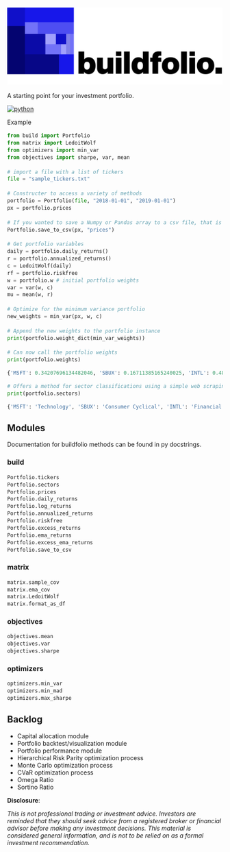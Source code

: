 ![logo-banner](https://github.com/mlcgp/buildfolio/blob/master/media/logo-banner.png)

A starting point for your investment portfolio.

<p align="left">
    <a href="https://www.python.org/">
        <img src="https://ForTheBadge.com/images/badges/made-with-python.svg"
            alt="python"></a>
</p>

Example

``` python
from build import Portfolio
from matrix import LedoitWolf
from optimizers import min_var
from objectives import sharpe, var, mean

# import a file with a list of tickers
file = "sample_tickers.txt"

# Constructer to access a variety of methods
portfolio = Portfolio(file, "2018-01-01", "2019-01-01")
px = portfolio.prices

# If you wanted to save a Numpy or Pandas array to a csv file, that is possible
Portfolio.save_to_csv(px, "prices")

# Get portfolio variables
daily = portfolio.daily_returns()
r = portfolio.annualized_returns()
c = LedoitWolf(daily)
rf = portfolio.riskfree
w = portfolio.w # initial portfolio weights
var = var(w, c)
mu = mean(w, r)

# Optimize for the minimum variance portfolio
new_weights = min_var(px, w, c)

# Append the new weights to the portfolio instance
print(portfolio.weight_dict(min_var_weights))

# Can now call the portfolio weights
print(portfolio.weights)
```

```python
{'MSFT': 0.34207696134482046, 'SBUX': 0.16711385165240025, 'INTL': 0.48900343581850647, 'TSLA': 0.001805751184272882}
```

```python
# Offers a method for sector classifications using a simple web scraping script
print(portfolio.sectors)
```

```python
{'MSFT': 'Technology', 'SBUX': 'Consumer Cyclical', 'INTL': 'Financial Services', 'TSLA': 'Consumer Cyclical'}
```



## Modules

Documentation for buildfolio methods can be found in py docstrings.

### build

```python
Portfolio.tickers
Portfolio.sectors
Portfolio.prices
Portfolio.daily_returns
Portfolio.log_returns
Portfolio.annualized_returns
Portfolio.riskfree
Portfolio.excess_returns
Portfolio.ema_returns
Portfolio.excess_ema_returns
Portfolio.save_to_csv
```

### matrix

```python
matrix.sample_cov
matrix.ema_cov
matrix.LedoitWolf
matrix.format_as_df
```

### objectives

```python
objectives.mean
objectives.var
objectives.sharpe
```

### optimizers

```python
optimizers.min_var
optimizers.min_mad
optimizers.max_sharpe
```

## Backlog

- Capital allocation module
- Portfolio backtest/visualization module
- Portfolio performance module
- Hierarchical Risk Parity optimization process
- Monte Carlo optimization process
- CVaR optimization process
- Omega Ratio
- Sortino Ratio



**Disclosure**: 

*This is not professional trading or investment advice. Investors are reminded that they should seek advice from a registered broker or financial advisor before making any investment decisions. This material is considered general information, and is not to be relied on as a formal investment recommendation.*


